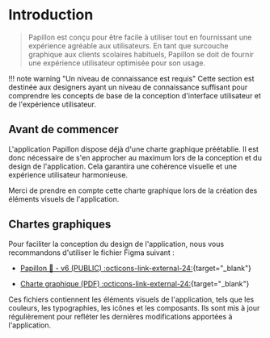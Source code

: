 # Introduction
> Papillon est conçu pour être facile à utiliser tout en fournissant une expérience agréable aux utilisateurs. En tant que surcouche graphique aux clients scolaires habituels, Papillon se doit de fournir une expérience utilisateur optimisée pour son usage.

!!! note warning "Un niveau de connaissance est requis"
    Cette section est destinée aux designers ayant un niveau de connaissance suffisant pour comprendre les concepts de base de la conception d'interface utilisateur et de l'expérience utilisateur.

## Avant de commencer

L'application Papillon dispose déjà d'une charte graphique préétablie. Il est donc nécessaire de s'en approcher au maximum lors de la conception et du design de l'application. Cela garantira une cohérence visuelle et une expérience utilisateur harmonieuse.

Merci de prendre en compte cette charte graphique lors de la création des éléments visuels de l'application.

## Chartes graphiques

Pour faciliter la conception du design de l'application, nous vous recommandons d'utiliser le fichier Figma suivant :

- [Papillon 🦋 - v6 (PUBLIC) :octicons-link-external-24:](https://www.figma.com/file/BBRs6LrDJvKs79JIDk1h6M/Papillon-%F0%9F%A6%8B---v6-(PUBLIC)?type=design&node-id=291%3A766&mode=design&t=Asx54o7vvJwd1T7m-1){target="_blank"}

- [Charte graphique (PDF) :octicons-link-external-24:](https://cdn.getpapillon.xyz/files/Charte%20Graphique%20-%20Papillon%20(sept.%202023).pdf){target="_blank"}


Ces fichiers contiennent les éléments visuels de l'application, tels que les couleurs, les typographies, les icônes et les composants. Ils sont mis à jour régulièrement pour refléter les dernières modifications apportées à l'application.

